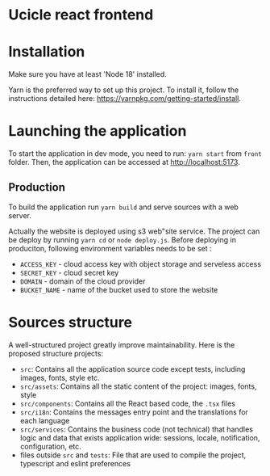 Ucicle react frontend
=====================

# Installation
Make sure you have at least 'Node 18' installed.

Yarn is the preferred way to set up this project. To install it, follow the instructions detailed here: <https://yarnpkg.com/getting-started/install>.

# Launching the application

To start the application in dev mode, you need to run: `yarn start` from `front` folder.
Then, the application can be accessed at <http://localhost:5173>.

## Production
To build the application run `yarn build` and serve sources with a web server.

Actually the website is deployed using s3 web"site service. The project can be deploy by running `yarn cd` or `node deploy.js`. Before deploying in produciton, following environment variables needs to be set :
* `ACCESS_KEY` - cloud access key with object storage and serveless access
* `SECRET_KEY` - cloud secret key
* `DOMAIN` - domain of the cloud provider
* `BUCKET_NAME` - name of the bucket used to store the website

# Sources structure
A well-structured project greatly improve maintainability.
Here is the proposed structure projects:

- `src`: Contains all the application source code except tests, including images, fonts, style etc.
- `src/assets`: Contains all the static content of the project: images, fonts, style
- `src/components`: Contains all the React based code, the `.tsx` files
- `src/i18n`: Contains the messages entry point and the translations for each language
- `src/services`: Contains the business code (not technical) that handles logic and data that exists application wide: sessions, locale, notification, configuration, etc.
- files outside `src` and `tests`: File that are used to compile the project, typescript and eslint preferences
